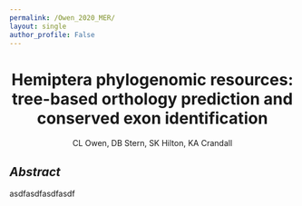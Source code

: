 ```yaml
---
permalink: /Owen_2020_MER/
layout: single
author_profile: False
---
```


<H1 align="center">Hemiptera phylogenomic resources: tree-based orthology prediction and conserved exon identification</H1>
<p align="center">CL Owen, DB Stern, SK Hilton, KA Crandall</p>

## *Abstract*  
asdfasdfasdfasdf
